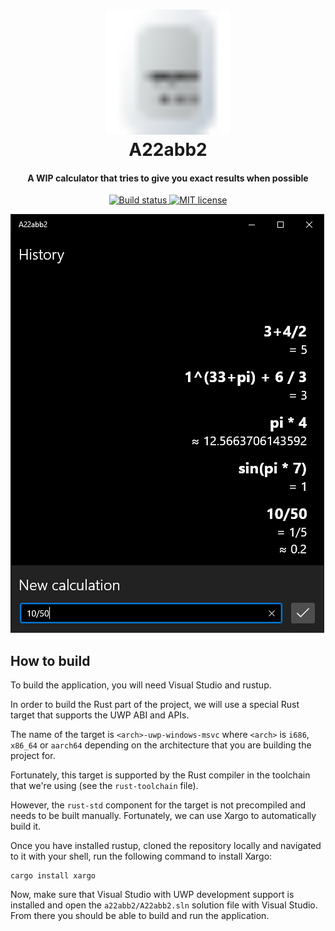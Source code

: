 <h1 align="center">
    <!-- https://raw.githubusercontent.com/greg904/a22abb2/master/images/logo.svg -->
    <img src="images/logo.svg" alt="A22abb2's logo" width="200">
    <br>
    A22abb2
    <br>
</h1>

<h4 align="center">A WIP calculator that tries to give you exact results
when possible</h4>

<p align="center">
    <a href="https://travis-ci.org/greg904/a22abb2">
        <img src="https://travis-ci.org/greg904/a22abb2.svg?branch=master" alt="Build status">
    </a>
    <a href="https://opensource.org/licenses/MIT">
        <img src="https://img.shields.io/badge/license-MIT-blue.svg" alt="MIT license">
    </a>
</p>

![A screenshot of A22abb2](/images/screenshot_en-US.png?raw=true)

## How to build

To build the application, you will need Visual Studio and rustup.

In order to build the Rust part of the project, we will use a special Rust
target that supports the UWP ABI and APIs.

The name of the target is `<arch>-uwp-windows-msvc` where `<arch>` is `i686`,
`x86_64` or `aarch64` depending on the architecture that you are building the
project for.

Fortunately, this target is supported by the Rust compiler in the toolchain that
we're using (see the `rust-toolchain` file).

However, the `rust-std` component for the target is not precompiled and needs to
be built manually. Fortunately, we can use Xargo to automatically build it.

Once you have installed rustup, cloned the repository locally and navigated to
it with your shell, run the following command to install Xargo:

```pwsh
cargo install xargo
```

Now, make sure that Visual Studio with UWP development support is installed and
open the `a22abb2/A22abb2.sln` solution file with Visual Studio. From there you should
be able to build and run the application.